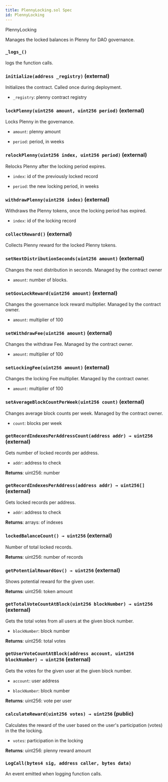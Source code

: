 ```yaml
---
title: PlennyLocking.sol Spec
id: PlennyLocking
---
```


 PlennyLocking

Manages the locked balances in Plenny for DAO governance.


### `_logs_()`



   logs the function calls.



### `initialize(address _registry)` (external)

Initializes the contract. Called once during deployment.




- `_registry`: plenny contract registry



### `lockPlenny(uint256 amount, uint256 period)` (external)

Locks Plenny in the governance.




- `amount`: plenny amount

- `period`: period, in weeks



### `relockPlenny(uint256 index, uint256 period)` (external)

Relocks Plenny after the locking period expires.




- `index`: id of the previously locked record

- `period`: the new locking period, in weeks



### `withdrawPlenny(uint256 index)` (external)

Withdraws the Plenny tokens, once the locking period has expired.




- `index`: id of the locking record



### `collectReward()` (external)

Collects Plenny reward for the locked Plenny tokens.






### `setNextDistributionSeconds(uint256 amount)` (external)

Changes the next distribution in seconds. Managed by the contract owner




- `amount`: number of blocks.



### `setGovLockReward(uint256 amount)` (external)

Changes the governance lock reward multiplier. Managed by the contract owner.




- `amount`: multiplier of 100



### `setWithdrawFee(uint256 amount)` (external)

Changes the withdraw Fee. Managed by the contract owner.




- `amount`: multiplier of 100



### `setLockingFee(uint256 amount)` (external)

Changes the locking Fee multiplier. Managed by the contract owner.




- `amount`: multiplier of 100



### `setAverageBlockCountPerWeek(uint256 count)` (external)

Changes average block counts per week. Managed by the contract owner.




- `count`: blocks per week



### `getRecordIndexesPerAddressCount(address addr) → uint256` (external)

Gets number of locked records per address.




- `addr`: address to check


**Returns**: uint256: number


### `getRecordIndexesPerAddress(address addr) → uint256[]` (external)

Gets locked records per address.




- `addr`: address to check


**Returns**: arrays: of indexes


### `lockedBalanceCount() → uint256` (external)

Number of total locked records.





**Returns**: uint256: number of records


### `getPotentialRewardGov() → uint256` (external)

Shows potential reward for the given user.





**Returns**: uint256: token amount


### `getTotalVoteCountAtBlock(uint256 blockNumber) → uint256` (external)

Gets the total votes from all users at the given block number.




- `blockNumber`: block number


**Returns**: uint256: total votes


### `getUserVoteCountAtBlock(address account, uint256 blockNumber) → uint256` (external)

Gets the votes for the given user at the given block number.




- `account`: user address

- `blockNumber`: block number


**Returns**: uint256: vote per user


### `calculateReward(uint256 votes) → uint256` (public)

Calculates the reward of the user based on the user's participation (votes) in the the locking.




- `votes`: participation in the locking


**Returns**: uint256: plenny reward amount









### `LogCall(bytes4 sig, address caller, bytes data)`

An event emitted when logging function calls.




